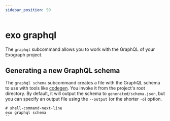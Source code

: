 ```yaml
---
sidebar_position: 50
---
```


# exo graphql

The `graphql` subcommand allows you to work with the GraphQL of your Exograph project.

## Generating a new GraphQL schema

The `graphql schema` subcommand creates a file with the GraphQL schema to use with tools like [codegen](https://the-guild.dev/graphql/codegen). You invoke it from the project's root directory. By default, it will output the schema to `generated/schema.json`, but you can specify an output file using the `--output` (or the shorter `-o`) option.

```shell-session
# shell-command-next-line
exo graphql schema
``
```
